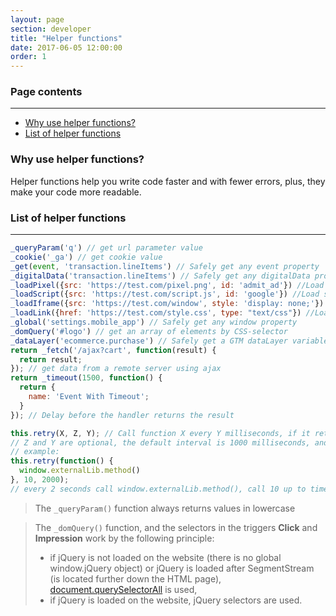 ```yaml
---
layout: page
section: developer
title: "Helper functions"
date: 2017-06-05 12:00:00
order: 1
---
```


### Page contents
------
<ul class="page-navigation">
  <li><a href="#1">Why use helper functions?</a></li>
  <li><a href="#2">List of helper functions</a></li>
</ul>

### <a name="1"></a>Why use helper functions?
Helper functions help you write code faster and with fewer errors, plus, they make your code more readable.

### <a name="2"></a>List of helper functions
------
```javascript
_queryParam('q') // get url parameter value
_cookie('_ga') // get cookie value
_get(event, 'transaction.lineItems') // Safely get any event property
_digitalData('transaction.lineItems') // Safely get any digitalData property
_loadPixel({src: 'https://test.com/pixel.png', id: 'admit_ad'}) //Load pixel. Any number of attributes is supported
_loadScript({src: 'https://test.com/script.js', id: 'google'}) //Load script. Any number of attributes is supported
_loadIframe({src: 'https://test.com/window', style: 'display: none;'}) //Load iframe. Any number of attributes is supported
_loadLink({href: 'https://test.com/style.css', type: "text/css"}) //Load styles through tag link. Any number of attributes is supported
_global('settings.mobile_app') // Safely get any window property
_domQuery('#logo') // get an array of elements by CSS-selector
_dataLayer('ecommerce.purchase') // Safely get a GTM dataLayer variable
return _fetch('/ajax?cart', function(result) {
  return result;
}); // get data from a remote server using ajax
return _timeout(1500, function() {
  return {
    name: 'Event With Timeout';
  }
}); // Delay before the handler returns the result

this.retry(X, Z, Y); // Call function X every Y milliseconds, if it returns an error, try again up to Z times.
// Z and Y are optional, the default interval is 1000 milliseconds, and the default try count is 5
// example:
this.retry(function() {
  window.externalLib.method()
}, 10, 2000);
// every 2 seconds call window.externalLib.method(), call 10 up to times if it returns an error.
```

> The `_queryParam()` function always returns values in lowercase

> The `_domQuery()` function, and the selectors in the triggers **Click** and **Impression** work by the following principle:
>  - if jQuery is not loaded on the website (there is no global window.jQuery object) or jQuery is loaded after SegmentStream (is located further down the HTML page), [document.querySelectorAll](https://developer.mozilla.org/en-US/docs/Web/API/Document/querySelectorAll) is used,
>  - if jQuery is loaded on the website, jQuery selectors are used.
